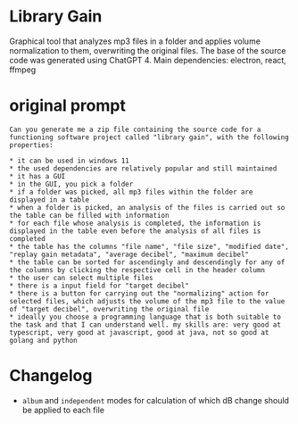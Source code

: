 # Library Gain
Graphical tool that analyzes mp3 files in a folder and applies volume normalization to them, overwriting the original files. The base of the source code was generated using ChatGPT 4. Main dependencies: electron, react, ffmpeg

# original prompt

```
Can you generate me a zip file containing the source code for a functioning software project called "library gain", with the following properties:

* it can be used in windows 11
* the used dependencies are relatively popular and still maintained
* it has a GUI
* in the GUI, you pick a folder
* if a folder was picked, all mp3 files within the folder are displayed in a table
* when a folder is picked, an analysis of the files is carried out so the table can be filled with information
* for each file whose analysis is completed, the information is displayed in the table even before the analysis of all files is completed
* the table has the columns "file name", "file size", "modified date", "replay gain metadata", "average decibel", "maximum decibel"
* the table can be sorted for ascendingly and descendingly for any of the columns by clicking the respective cell in the header column
* the user can select multiple files
* there is a input field for "target decibel"
* there is a button for carrying out the "normalizing" action for selected files, which adjusts the volume of the mp3 file to the value of "target decibel", overwriting the original file
* ideally you choose a programming language that is both suitable to the task and that I can understand well. my skills are: very good at typescript, very good at javascript, good at java, not so good at golang and python
```

# Changelog
* `album` and `independent` modes for calculation of which dB change should be applied to each file
